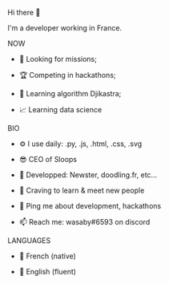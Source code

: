 Hi there 👋

I'm a developer working in France.


NOW

* 🔎 Looking for missions;

* 🏆 Competing in hackathons;

* 🤖 Learning algorithm Djikastra;

* 📈 Learning data science


BIO

* ⚙️ I use daily: .py, .js, .html, .css, .svg

* 😎 CEO of Sloops

* 💅 Developped: Newster, doodling.fr, etc…

* 🌱 Craving to learn & meet new people

* 💬 Ping me about development, hackathons
 
* 📫 Reach me: wasaby#6593 on discord


LANGUAGES

* 🍷 French (native)

* 🍵 English (fluent)
